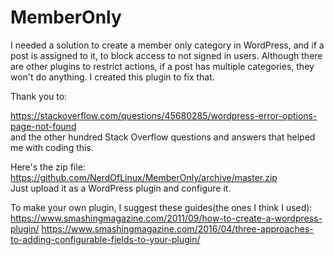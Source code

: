 # MemberOnly
I needed a solution to create a member only category in WordPress, and if a post is assigned to it, to block access to not signed in users. Although there are other plugins to restrict actions, if a post has multiple categories, they won't do anything. I created this plugin to fix that. 

Thank you to:

https://stackoverflow.com/questions/45680285/wordpress-error-options-page-not-found<br>
and the other hundred Stack Overflow questions and answers that helped me with coding this.

Here's the zip file: 
https://github.com/NerdOfLinux/MemberOnly/archive/master.zip<br>
Just upload it as a WordPress plugin and configure it.

To make your own plugin, I suggest these guides(the ones I think I used):
https://www.smashingmagazine.com/2011/09/how-to-create-a-wordpress-plugin/
https://www.smashingmagazine.com/2016/04/three-approaches-to-adding-configurable-fields-to-your-plugin/
